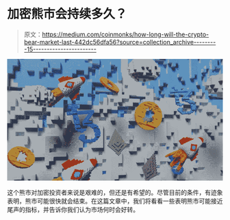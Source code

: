 # 加密熊市会持续多久？

> 原文：<https://medium.com/coinmonks/how-long-will-the-crypto-bear-market-last-442dc56dfa56?source=collection_archive---------15----------------------->

![](img/3f3501fb5df5671c975471f61d7fc47f.png)

这个熊市对加密投资者来说是艰难的，但还是有希望的。尽管目前的条件，有迹象表明，熊市可能很快就会结束。在这篇文章中，我们将看看一些表明熊市可能接近尾声的指标，并告诉你我们认为市场何时会好转。
